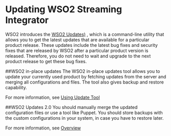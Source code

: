# Updating WSO2 Streaming Integrator

WSO2 introduces the [WSO2 Updates)](https://updates.docs.wso2.com/en/latest/) , which is a command-line utility that allows you to get the latest updates that are available for a particular product release. These updates include the latest bug fixes and security fixes that are released by WSO2 after a particular product version is released. Therefore, you do not need to wait and upgrade to the next product release to get these bug fixes.

##WSO2 in-place updates
The WSO2 in-place updates tool allows you to update your currently used product by fetching updates from the server and merging all configurations and files. The tool also gives backup and restore capability.

For more information, see [Using Update Tool](https://updates.docs.wso2.com/en/latest/updates/update-tool/)


##WSO2 Updates 2.0
You should manually merge the updated configuration files or use a tool like Puppet. You should store backups with the custom configurations in your system, in case you have to restore later.

For more information, see [Overview](https://updates.docs.wso2.com/en/latest/updates/overview/)
